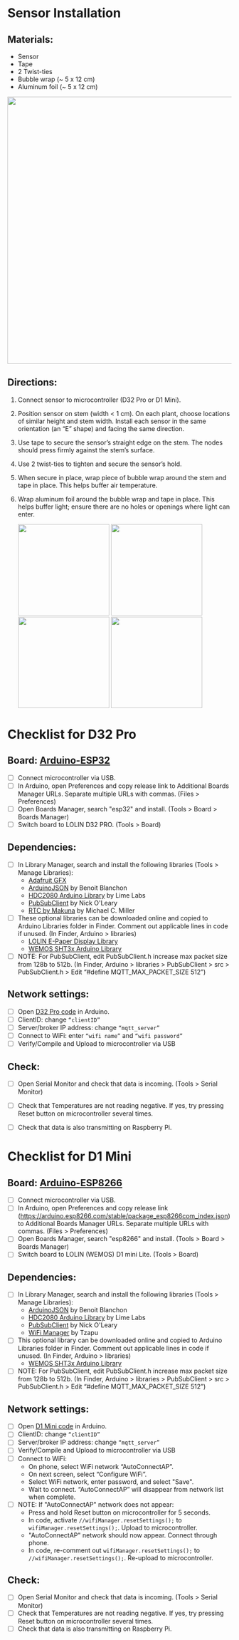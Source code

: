 # Sensor Installation

## Materials: 
* Sensor
* Tape
* 2 Twist-ties
* Bubble wrap (~ 5 x 12 cm)
* Aluminum foil (~ 5 x 12 cm)

<img src="/docs/InstallationMaterials.png" width=600>

## Directions:
1. Connect sensor to microcontroller (D32 Pro or D1 Mini).
2. Position sensor on stem (width < 1 cm). On each plant, choose locations of similar height and stem width. Install each sensor in the same orientation (an “E” shape) and facing the same direction.
3. Use tape to secure the sensor’s straight edge on the stem. The nodes should press firmly against the stem’s surface. 
4. Use 2 twist-ties to tighten and secure the sensor’s hold.
5. When secure in place, wrap piece of bubble wrap around the stem and tape in place. This helps buffer air temperature.
6. Wrap aluminum foil around the bubble wrap and tape in place. This helps buffer light; ensure there are no holes or openings where light can enter. 


   <img src="/docs/InstallationSensor1.png" width=205> <img src="/docs/InstallationSensor2.png" width=205> <img src="/docs/InstallationSensor3.png" width=205> <img src="/docs/InstallationSensor4.png" width=205>


# Checklist for D32 Pro

## Board: [Arduino-ESP32](https://github.com/espressif/arduino-esp32/blob/master/docs/arduino-ide/boards_manager.md)
- [ ] Connect microcontroller via USB.
- [ ] In Arduino, open Preferences and copy release link to Additional Boards Manager URLs. Separate multiple URLs with commas. (Files > Preferences)
- [ ] Open Boards Manager, search "esp32" and install. (Tools > Board > Boards Manager)
- [ ] Switch board to LOLIN D32 PRO. (Tools > Board)

## Dependencies:
- [ ] In Library Manager, search and install the following libraries (Tools > Manage Libraries):
    - [Adafruit GFX](https://github.com/adafruit/Adafruit-GFX-Library)
    - [ArduinoJSON](https://arduinojson.org/) by Benoit Blanchon
    - [HDC2080 Arduino Library](https://github.com/lime-labs/HDC2080-Arduino) by Lime Labs
    - [PubSubClient](https://pubsubclient.knolleary.net/) by Nick O'Leary
    - [RTC by Makuna](https://github.com/Makuna/Rtc/wiki) by Michael C. Miller
- [ ] These optional libraries can be downloaded online and copied to Arduino Libraries folder in Finder. Comment out applicable lines in code if unused. (In Finder, Arduino > libraries)
    - [LOLIN E-Paper Display Library](https://github.com/wemos/LOLIN_EPD_Library)
    - [WEMOS SHT3x Arduino Library](https://github.com/wemos/WEMOS_SHT3x_Arduino_Library)
- [ ] NOTE: For PubSubClient, edit PubSubClient.h increase max packet size from 128b to 512b.
(In Finder, Arduino > libraries > PubSubClient > src > PubSubClient.h > Edit “#define MQTT_MAX_PACKET_SIZE 512”)

## Network settings:
- [ ] Open [D32 Pro code](https://github.com/dotmote/sapflow/blob/master/software/microcontroller/d32_pro/d32_pro_sapflow_mqtt_sd/d32_pro_sapflow_mqtt_sd.ino) in Arduino.
- [ ] ClientID: change `“clientID”`
- [ ] Server/broker IP address: change `“mqtt_server”`
- [ ] Connect to WiFi: enter `“wifi name”` and `“wifi password”`
- [ ] Verify/Compile and Upload to microcontroller via USB

## Check:
- [ ] Open Serial Monitor and check that data is incoming. (Tools > Serial Monitor)
- [ ] Check that Temperatures are not reading negative. If yes, try pressing Reset button on microcontroller several times.
- [ ] Check that data is also transmitting on Raspberry Pi.





# Checklist for D1 Mini

## Board: [Arduino-ESP8266](https://github.com/esp8266/Arduino)
- [ ] Connect microcontroller via USB.
- [ ] In Arduino, open Preferences and copy release link (https://arduino.esp8266.com/stable/package_esp8266com_index.json) to Additional Boards Manager URLs. Separate multiple URLs with commas. (Files > Preferences)
- [ ] Open Boards Manager, search "esp8266" and install. (Tools > Board > Boards Manager)
- [ ] Switch board to LOLIN (WEMOS) D1 mini Lite. (Tools > Board)

## Dependencies:
- [ ] In Library Manager, search and install the following libraries (Tools > Manage Libraries):
    - [ArduinoJSON](https://arduinojson.org/) by Benoit Blanchon
    - [HDC2080 Arduino Library](https://github.com/lime-labs/HDC2080-Arduino) by Lime Labs
    - [PubSubClient](https://pubsubclient.knolleary.net/) by Nick O'Leary
    - [WiFi Manager](https://github.com/tzapu/WiFiManager) by Tzapu
- [ ] This optional library can be downloaded online and copied to Arduino Libraries folder in Finder. Comment out applicable lines in code if unused. (In Finder, Arduino > libraries)
    - [WEMOS SHT3x Arduino Library](https://github.com/wemos/WEMOS_SHT3x_Arduino_Library)
- [ ] NOTE: For PubSubClient, edit PubSubClient.h increase max packet size from 128b to 512b.
(In Finder, Arduino > libraries > PubSubClient > src > PubSubClient.h > Edit “#define MQTT_MAX_PACKET_SIZE 512”)

## Network settings:
- [ ] Open [D1 Mini code](https://github.com/dotmote/sapflow/blob/master/software/microcontroller/d1_mini/d1_mini_sapflow_mqtt/d1_hdc2080_sapflow_mqtt.ino) in Arduino. 
- [ ] ClientID: change `“clientID”`
- [ ] Server/broker IP address: change `“mqtt_server”`
- [ ] Verify/Compile and Upload to microcontroller via USB
- [ ] Connect to WiFi: 
    - On phone, select WiFi network “AutoConnectAP”. 
    - On next screen, select “Configure WiFi”.
    - Select WiFi network, enter password, and select "Save".
    - Wait to connect. “AutoConnectAP” will disappear from network list when complete.
- [ ] NOTE: If "AutoConnectAP" network does not appear:
    - Press and hold Reset button on microcontroller for 5 seconds. 
    - In code, activate `//wifiManager.resetSettings();` to `wifiManager.resetSettings();`. Upload to microcontroller.
    - "AutoConnectAP" network should now appear. Connect through phone.
    - In code, re-comment out `wifiManager.resetSettings();` to `//wifiManager.resetSettings();`. Re-upload to microcontroller.

## Check:
- [ ] Open Serial Monitor and check that data is incoming. (Tools > Serial Monitor)
- [ ] Check that Temperatures are not reading negative. If yes, try pressing Reset button on microcontroller several times.
- [ ] Check that data is also transmitting on Raspberry Pi.

